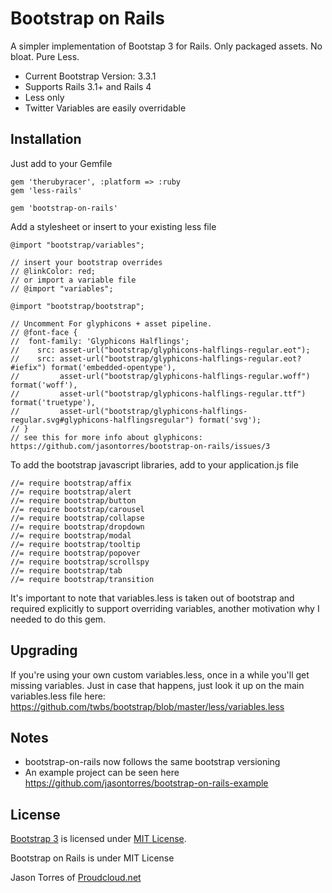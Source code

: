 # Bootstrap on Rails

A simpler implementation of Bootstap 3 for Rails. Only packaged assets. No bloat. Pure Less.

* Current Bootstrap Version: 3.3.1
* Supports Rails 3.1+ and Rails 4
* Less only
* Twitter Variables are easily overridable

## Installation

Just add to your Gemfile

    gem 'therubyracer', :platform => :ruby
    gem 'less-rails'

    gem 'bootstrap-on-rails'

Add a stylesheet or insert to your existing less file

    @import "bootstrap/variables";

    // insert your bootstrap overrides
    // @linkColor: red;
    // or import a variable file
    // @import "variables";

    @import "bootstrap/bootstrap";

    // Uncomment For glyphicons + asset pipeline.
    // @font-face {
    //  font-family: 'Glyphicons Halflings';
    //    src: asset-url("bootstrap/glyphicons-halflings-regular.eot");
    //    src: asset-url("bootstrap/glyphicons-halflings-regular.eot?#iefix") format('embedded-opentype'),
    //         asset-url("bootstrap/glyphicons-halflings-regular.woff") format('woff'),
    //         asset-url("bootstrap/glyphicons-halflings-regular.ttf") format('truetype'),
    //         asset-url("bootstrap/glyphicons-halflings-regular.svg#glyphicons-halflingsregular") format('svg');
    // }
    // see this for more info about glyphicons: https://github.com/jasontorres/bootstrap-on-rails/issues/3

To add the bootstrap javascript libraries, add to your application.js file

    //= require bootstrap/affix
    //= require bootstrap/alert
    //= require bootstrap/button
    //= require bootstrap/carousel
    //= require bootstrap/collapse
    //= require bootstrap/dropdown
    //= require bootstrap/modal
    //= require bootstrap/tooltip
    //= require bootstrap/popover
    //= require bootstrap/scrollspy
    //= require bootstrap/tab
    //= require bootstrap/transition


It's important to note that variables.less is taken out of bootstrap and required explicitly to support overriding variables, another motivation why I needed to do this gem.

## Upgrading

If you're using your own custom variables.less, once in a while you'll get missing variables. Just in case that happens, just look it up on the main variables.less file here: https://github.com/twbs/bootstrap/blob/master/less/variables.less

## Notes

* bootstrap-on-rails now follows the same bootstrap versioning
* An example project can be seen here https://github.com/jasontorres/bootstrap-on-rails-example

## License

[Bootstrap 3](http://getbootstrap.com) is licensed under [MIT License](https://github.com/twbs/bootstrap/blob/master/LICENSE).

Bootstrap on Rails is under MIT License

Jason Torres of [Proudcloud.net](http://www.proudcloud.net)

